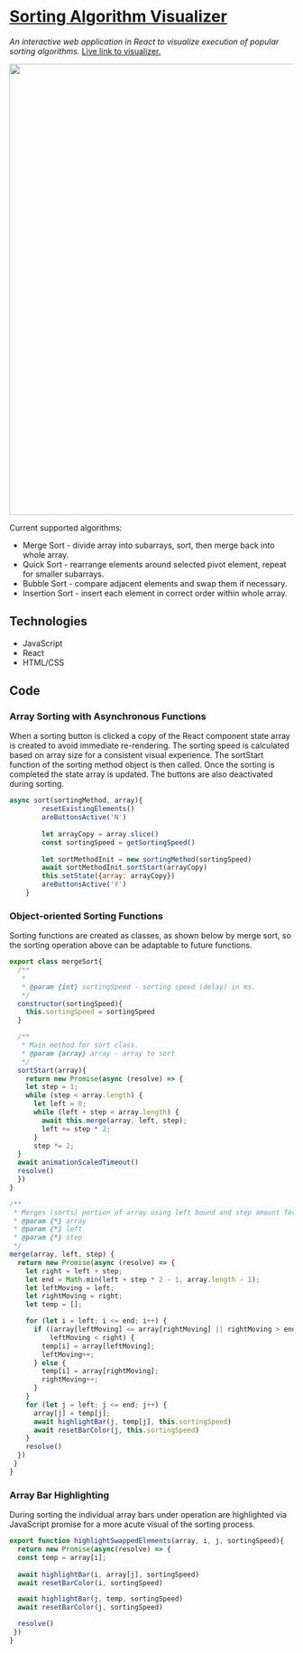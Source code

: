 # [Sorting Algorithm Visualizer](https://acastles24.github.io/sorting_visualizer/ "Link to Visualizer")
*An interactive web application in React to visualize execution of popular sorting algorithms.* [Live link to visualizer.](https://acastles24.github.io/sorting_visualizer/ "Link to Visualizer")

<img src="/images/main_operation_gif.gif" width="800">

Current supported algorithms:
 - Merge Sort - divide array into subarrays, sort, then merge back into whole array.
 - Quick Sort - rearrange elements around selected pivot element, repeat for smaller subarrays.
 - Bubble Sort - compare adjacent elements and swap them if necessary.
 - Insertion Sort - insert each element in correct order within whole array.

## Technologies
* JavaScript
* React
* HTML/CSS

## Code

### Array Sorting with Asynchronous Functions
When a sorting button is clicked a copy of the React component state array is created to avoid immediate re-rendering. The sorting speed is calculated based on array size for a consistent visual experience. The sortStart function of the sorting method object is then called. Once the sorting is completed the state array is updated. The buttons are also deactivated during sorting.

```javascript
async sort(sortingMethod, array){
        resetExistingElements()
        areButtonsActive('N')
    
        let arrayCopy = array.slice()
        const sortingSpeed = getSortingSpeed()
        
        let sortMethodInit = new sortingMethod(sortingSpeed)
        await sortMethodInit.sortStart(arrayCopy)
        this.setState({array: arrayCopy})
        areButtonsActive('Y')
    }
```

### Object-oriented Sorting Functions
Sorting functions are created as classes, as shown below by merge sort, so the sorting operation above can be adaptable to future functions.

```javascript
export class mergeSort{
  /**
   * 
   * @param {int} sortingSpeed - sorting speed (delay) in ms.
   */
  constructor(sortingSpeed){
    this.sortingSpeed = sortingSpeed
  }

  /**
   * Main method for sort class.
   * @param {array} array - array to sort
   */
  sortStart(array){  
    return new Promise(async (resolve) => {
    let step = 1;
    while (step < array.length) {
      let left = 0;
      while (left + step < array.length) {
        await this.merge(array, left, step);
        left += step * 2;
      }
      step *= 2;
  }
  await animationScaledTimeout()
  resolve()
  })
}

/**
 * Merges (sorts) portion of array using left bound and step amount for right bound.
 * @param {*} array 
 * @param {*} left 
 * @param {*} step 
 */
merge(array, left, step) {
  return new Promise(async (resolve) => {
    let right = left + step;
    let end = Math.min(left + step * 2 - 1, array.length - 1);
    let leftMoving = left;
    let rightMoving = right;
    let temp = [];

    for (let i = left; i <= end; i++) {
      if ((array[leftMoving] <= array[rightMoving] || rightMoving > end) &&
          leftMoving < right) {
        temp[i] = array[leftMoving];
        leftMoving++;
      } else {
        temp[i] = array[rightMoving];
        rightMoving++;
      }
    }
    for (let j = left; j <= end; j++) {
      array[j] = temp[j];
      await highlightBar(j, temp[j], this.sortingSpeed)
      await resetBarColor(j, this.sortingSpeed)
    }
    resolve()
  })
 }
}
```

### Array Bar Highlighting
During sorting the individual array bars under operation are highlighted via JavaScript promise for a more acute visual of the sorting process.

```javascript
export function highlightSwappedElements(array, i, j, sortingSpeed){
  return new Promise(async(resolve) => {
  const temp = array[i];
  
  await highlightBar(i, array[j], sortingSpeed)
  await resetBarColor(i, sortingSpeed)

  await highlightBar(j, temp, sortingSpeed)
  await resetBarColor(j, sortingSpeed)

  resolve()
 })
}
```
